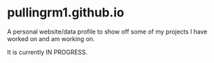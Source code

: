# pullingrm1.github.io
A personal website/data profile to show off some of my projects I have worked on and am working on. 

It is currently IN PROGRESS. 
